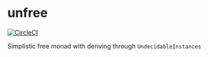 # unfree

[![CircleCI](https://circleci.com/gh/ejconlon/unfree/tree/master.svg?style=svg)](https://circleci.com/gh/ejconlon/unfree/tree/master)

Simplistic free monad with deriving through `UndecidableInstances`
